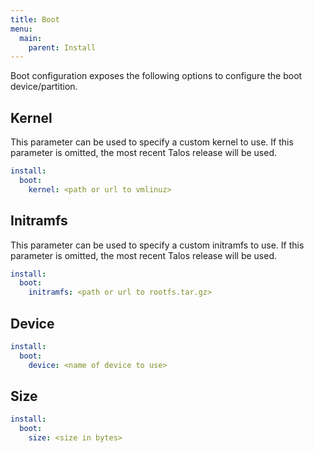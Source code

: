 ```yaml
---
title: Boot
menu:
  main:
    parent: Install
---
```


Boot configuration exposes the following options to configure the boot device/partition.

## Kernel

This parameter can be used to specify a custom kernel to use. If this parameter is omitted, the most recent Talos release will be used.

```yaml
install:
  boot:
    kernel: <path or url to vmlinuz>
```

## Initramfs

This parameter can be used to specify a custom initramfs to use. If this parameter is omitted, the most recent Talos release will be used.

```yaml
install:
  boot:
    initramfs: <path or url to rootfs.tar.gz>
```

## Device

```yaml
install:
  boot:
    device: <name of device to use>
```

## Size

```yaml
install:
  boot:
    size: <size in bytes>
```
